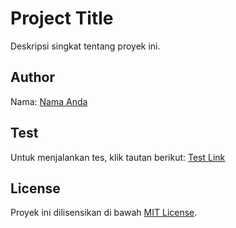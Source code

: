 # Project Title

Deskripsi singkat tentang proyek ini.

## Author

Nama: [Nama Anda](https://www.linkedin.com/in/nama-anda/)

## Test

Untuk menjalankan tes, klik tautan berikut: [Test Link](https://example.com/test)

## License

Proyek ini dilisensikan di bawah [MIT License](LICENSE).
